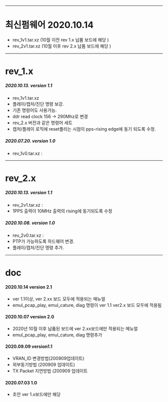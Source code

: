 ***
최신펌웨어 2020.10.14
=====================
- rev_1v1.tar.xz (10월 이전 rev 1.x 납품 보드에 해당 )
- rev_2v1.tar.xz (10월 이후 rev 2.x 납품 보드에 해당 )


***
rev_1.x  
=======

##### 2020.10.13. version 1.1   
- rev_1v1.tar.xz  
- 플레이/캡처/진단 명령 보강.  
- 기존 명령어도 사용가능.  
- ddr read clock 156 -> 290Mhz로 변경  
- rev_2.x 버전과 같은 명령어 세트  
- 캡처/플레이 로직에 reset풀리는 시점이 pps-rising edge에 동기 되도록 수정. 
##### 2020.07.20. version 1.0   
- rev_1v0.tar.xz :      

***
rev_2.x  
=======
##### 2020.10.13. version 1.1    
- rev_2v1.tar.xz :     
- 1PPS 출력이 10MHz 출력의 rising에 동기되도록 수정
##### 2020.10.08. version 1.0    
- rev_2v0.tar.xz :     
- PTP가 가능하도록 하드웨어 변경.  
- 플레이/캡처/진단 명령 추가.  



***
doc
=======

#### 2020.10.14	version 2.1	
- ver 1.1이상,  ver 2.xx 보드 모두에 적용되는 매뉴얼  
- emul_pcap_play, emul_cature, diag 명령이 ver 1.1 ver2.x 보드 모두에 적용됨  
#### 2020.10.07	version 2.0	
- 2020년 10월 이후 납품된 보드에 ver 2.xx보드에만 적용되는 메뉴얼  
- emul_pcap_play, emul_cature, diag 명령추가  
#### 2020.09.09	version1.1	  
- VRAN_ID 변경방법(200909업데이트)  
- 외부동기방법 (200909 업데이트)  
- TX Packet 지연방법 (200909 업데이트  
#### 2020.07.03	1.0	
- 초안 ver 1.x보드에만 해당  


